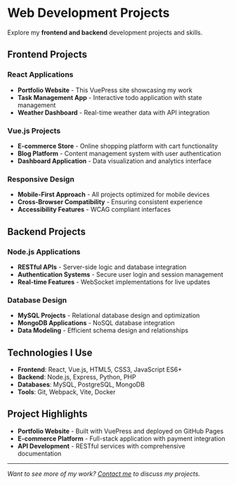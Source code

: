# Web Development Projects

Explore my **frontend and backend** development projects and skills.

## Frontend Projects

### React Applications
- **Portfolio Website** - This VuePress site showcasing my work
- **Task Management App** - Interactive todo application with state management
- **Weather Dashboard** - Real-time weather data with API integration

### Vue.js Projects
- **E-commerce Store** - Online shopping platform with cart functionality
- **Blog Platform** - Content management system with user authentication
- **Dashboard Application** - Data visualization and analytics interface

### Responsive Design
- **Mobile-First Approach** - All projects optimized for mobile devices
- **Cross-Browser Compatibility** - Ensuring consistent experience
- **Accessibility Features** - WCAG compliant interfaces

## Backend Projects

### Node.js Applications
- **RESTful APIs** - Server-side logic and database integration
- **Authentication Systems** - Secure user login and session management
- **Real-time Features** - WebSocket implementations for live updates

### Database Design
- **MySQL Projects** - Relational database design and optimization
- **MongoDB Applications** - NoSQL database integration
- **Data Modeling** - Efficient schema design and relationships

## Technologies I Use

- **Frontend**: React, Vue.js, HTML5, CSS3, JavaScript ES6+
- **Backend**: Node.js, Express, Python, PHP
- **Databases**: MySQL, PostgreSQL, MongoDB
- **Tools**: Git, Webpack, Vite, Docker

## Project Highlights

- **Portfolio Website** - Built with VuePress and deployed on GitHub Pages
- **E-commerce Platform** - Full-stack application with payment integration
- **API Development** - RESTful services with comprehensive documentation

---

*Want to see more of my work? [Contact me](/contact/) to discuss my projects.*
